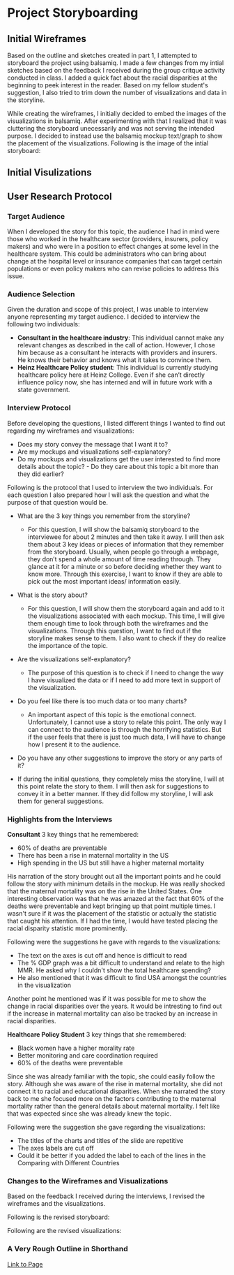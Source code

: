 # Project Storyboarding

## Initial Wireframes 

Based on the outline and sketches created in part 1, I attempted to storyboard the project using balsamiq. I made a few changes from my intial sketches based on the feedback I received during the group critque activity conducted in class. I added a quick fact about the racial disparities at the beginning to peek interest in the reader. Based on my fellow student's suggestion, I also tried to trim down the number of visualizations and data in the storyline. 
  
While creating the wireframes, I initially decided to embed the images of the visualizations in balsamiq. After experimenting with that I realized that it was cluttering the storyboard unecessarily and was not serving the intended purpose. I decided to instead use the balsamiq mockup text/graph to show the placement of the visualizations. Following is the image of the intial storyboard:


  
 ## Initial Visulizations 
 
 
## User Research Protocol 
 
### Target Audience
When I developed the story for this topic, the audience I had in mind were those who worked in the healthcare sector (providers, insurers, policy makers) and who were in a position to effect changes at some level in the healthcare system. This could be administrators who can bring about change at the hospital level or insurance companies that can target certain populations or even policy makers who can revise policies to address this issue. 

### Audience Selection
Given the duration and scope of this project, I was unable to interview anyone representing my target audience. I decided to interview the following two individuals:
- **Consultant in the healthcare industry**: This individual cannot make any relevant changes as described in the call of action. However, I chose him because as a consultant he interacts with providers and insurers. He knows their behavior and knows what it takes to convince them. 
- **Heinz Healthcare Policy student**: This individual is currently studying healthcare policy here at Heinz College. Even if she can’t directly influence policy now, she has interned and will in future work with a state government. 

### Interview Protocol 
Before developing the questions, I listed different things I wanted to find out regarding my wireframes and visualizations:
- Does my story convey the message that I want it to? 
- Are my mockups and visualizations self-explanatory? 
- Do my mockups and visualizations get the user interested to find more details about the topic? - Do they care about this topic a bit more than they did earlier?

Following is the protocol that I used to interview the two individuals. For each question I also prepared how I will ask the question and what the purpose of that question would be.

- What are the 3 key things you remember from the storyline?
  - For this question, I will show the balsamiq storyboard to the interviewee for about 2 minutes and then take it away. I will then ask them about 3 key ideas or pieces of information that they remember from the storyboard. Usually, when people go through a webpage, they don’t spend a whole amount of time reading through. They glance at it for a minute or so before deciding whether they want to know more. Through this exercise, I want to know if they are able to pick out the most important ideas/ information easily. 
  
- What is the story about?
  - For this question, I will show them the storyboard again and add to it the visualizations associated with each mockup. This time, I will give them enough time to look through both the wireframes and the visualizations. Through this question, I want to find out if the storyline makes sense to them. I also want to check if they do realize the importance of the topic. 

- Are the visualizations self-explanatory? 
  - The purpose of this question is to check if I need to change the way I have visualized the data or if I need to add more text in support of the visualization. 
 
- Do you feel like there is too much data or too many charts? 
  - An important aspect of this topic is the emotional connect. Unfortunately, I cannot use a story to relate this point. The only way I can connect to the audience is through the horrifying statistics. But if the user feels that there is just too much data, I will have to change how I present it to the audience. 
 
 - Do you have any other suggestions to improve the story or any parts of it? 
  - If during the initial questions, they completely miss the storyline, I will at this point relate the story to them. I will then ask for suggestions to convey it in a better manner. If they did follow my storyline, I will ask them for general suggestions. 
  
### Highlights from the Interviews 

**Consultant** 
3 key things that he remembered:
- 60% of deaths are preventable 
- There has been a rise in maternal mortality in the US
- High spending in the US but still have a higher maternal mortality 

His narration of the story brought out all the important points and he could follow the story with minimum details in the mockup. He was really shocked that the maternal mortality was on the rise in the United States. One interesting observation was that he was amazed at the fact that 60% of the deaths were preventable and kept bringing up that point multiple times. I wasn't sure if it was the placement of the statistic or actually the statistic that caught his attention. If I had the time, I would have tested placing the racial disparity statistic more prominently. 

Following were the suggestions he gave with regards to the visualizations:
- The text on the axes is cut off and hence is difficult to read
- The % GDP graph was a bit difficult to understand and relate to the high MMR. He asked why I couldn't show the total healthcare spending? 
- He also mentioned that it was difficult to find USA amongst the countries in the visualization

Another point he mentioned was if it was possible for me to show the change in racial disparities over the years. It would be intresting to find out if the increase in maternal mortality can also be tracked by an increase in racial disparities. 

**Healthcare Policy Student**
3 key things that she remembered:
- Black women have a higher morality rate
- Better monitoring and care coordination required 
- 60% of the deaths were preventable 

Since she was already familiar with the topic, she could easily follow the story. Although she was aware of the rise in maternal mortality, she did not connect it to racial and educational disparities. When she narrated the story back to me she focused more on the factors contributing to the maternal mortality rather than the general details about maternal mortality. I felt like that was expected since she was already knew the topic. 

Following were the suggestion she gave regarding the visualizations:
- The titles of the charts and titles of the slide are repetitive
- The axes labels are cut off 
- Could it be better if you added the label to each of the lines in the Comparing with Different Countries 

### Changes to the Wireframes and Visualizations
Based on the feedback I received during the interviews, I revised the wireframes and the visualizations. 

Following is the revised storyboard:

Following are the revised visualizations:



### A Very Rough Outline in Shorthand
[Link to Page]()
